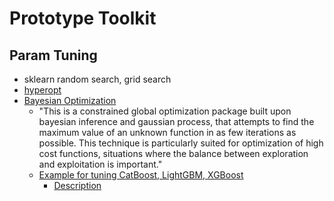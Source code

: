 # Prototype Toolkit

## Param Tuning
* sklearn random search, grid search
* [hyperopt][1]
* [Bayesian Optimization][2]
  * "This is a constrained global optimization package built upon bayesian inference and gaussian process, that attempts to find the maximum value of an unknown function in as few iterations as possible. This technique is particularly suited for optimization of high cost functions, situations where the balance between exploration and exploitation is important."
  * [Example for tuning CatBoost, LightGBM, XGBoost][3]
    * [Description][4]



[1]:https://github.com/hyperopt/hyperopt
[2]:https://github.com/fmfn/BayesianOptimization
[3]:https://github.com/dc-aichara/DS-ML-Public/blob/master/Medium_Files/hyp_tune.ipynb
[4]:https://medium.com/analytics-vidhya/hyperparameters-optimization-for-lightgbm-catboost-and-xgboost-regressors-using-bayesian-6e7c495947a9


